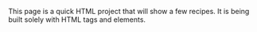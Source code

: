 This page is a quick HTML project that will show a few recipes. It is being built solely with HTML tags and elements.